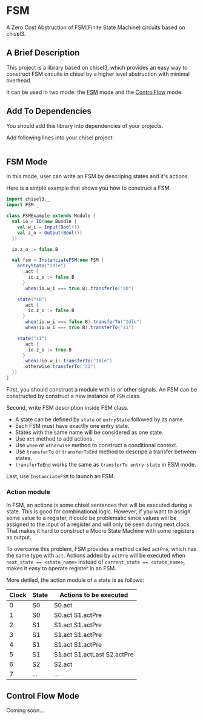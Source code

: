 # FSM
A Zero Cost Abstruction of FSM(Finite State Machine) circuits based on chisel3.

## A Brief Description
This project is a library based on chisel3, which provides an easy way to construct FSM circuits in chisel by a higher level abstruction with minimal overhead.

It can be used in two mode: the [FSM](#fsm-mode) mode and the [ControlFlow](#control-flow-mode) mode. 

## Add To Dependencies
You should add this library into dependencies of your projects. 

Add following lines into your chisel project:
```

```

## <span id="fsm-mode">FSM Mode</span>
In this mode, user can write an FSM by descriping states and it's actions. 

Here is a simple example that shows you how to construct a FSM.

```scala
import chisel3._
import FSM._

class FSMExample extends Module {
  val io = IO(new Bundle {
    val w_i = Input(Bool())
    val z_o = Output(Bool())
  })

  io.z_o := false.B

  val fsm = InstanciateFSM(new FSM {
    entryState("Idle")
      .act {
        io.z_o := false.B
      }
      .when(io.w_i === true.B).transferTo("s0")

    state("s0")
      .act {
        io.z_o := false.B
      }
      .when(io.w_i === false.B).transferTo("Idle")
      .when(io.w_i === true.B).transferTo("s1")

    state("s1")
      .act {
        io.z_o := true.B
      }
      .when(!io.w_i).transferTo("Idle")
      .otherwise.transferTo("s1")
  })
}
```
First, you should construct a module with io or other signals.
An FSM can be constructed by construct a new instance of `FSM` class.

Second, write FSM description inside FSM class.
- A state can be defined by `state` or `entryState` followed by its name.
- Each FSM must have exactlly one entry state.
- States with the same name will be considered as one state.
- Use `act` method to add actions.
- Use `when` or `otherwise` method to construct a conditional context.
- Use `transferTo` or `transferToEnd` method to descripe a transfer between states.
- `transferToEnd` works the same as `transferTo entry state` in FSM mode. 

Last, use `InstanciateFSM` to launch an FSM.

### Action module
In FSM, an actions is some chisel sentances that will be executed during a state. This is good for combinational logic. 
However, if you want to assign some value to a register, it could be problematic since values will be assigned to the input of a register 
and will only be seen during next clock. That makes it hard to construct a Moore State Machine with some registers as output.

To overcome this problem, FSM provides a method called `actPre`, which has the same type with `act`. 
Actions added by `actPre` will be executed when `next_state == <state_name>` instead of `current_state == <state_name>`, 
makes it easy to operate register in an FSM.

More detiled, the action module of a state is as follows:

Clock | State | Actions to be executed
------|-------|-----------------------
0     | S0    | S0.act                
1     | S0    | S0.act S1.actPre      
2     | S1    | S1.act S1.actPre      
3     | S1    | S1.act S1.actPre      
4     | S1    | S1.act S1.actPre      
5     | S1    | S1.act S1.actLast S2.actPre
6     | S2    | S2.act                
7     | ...   | ...                   


## <span id="control-flow-mode">Control Flow Mode</span>

Coming soon...


